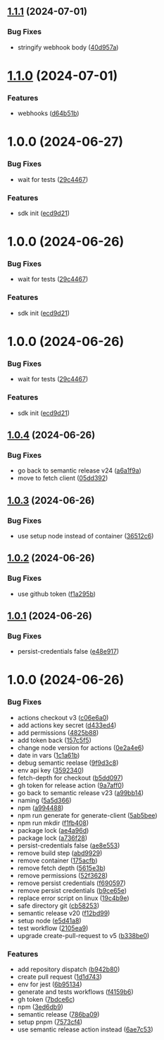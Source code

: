 ## [1.1.1](https://github.com/bundleglobal/bundlesocial-node/compare/v1.1.0...v1.1.1) (2024-07-01)


### Bug Fixes

* stringify webhook body ([40d957a](https://github.com/bundleglobal/bundlesocial-node/commit/40d957aa04ee44bc77baf25d5f6b9a53160bf24c))

# [1.1.0](https://github.com/bundleglobal/bundlesocial-node/compare/v1.0.0...v1.1.0) (2024-07-01)


### Features

* webhooks ([d64b51b](https://github.com/bundleglobal/bundlesocial-node/commit/d64b51b9767b4d36945d2dc995a7f34a8f54b754))

# 1.0.0 (2024-06-27)


### Bug Fixes

* wait for tests ([29c4467](https://github.com/bundleglobal/bundlesocial-node/commit/29c4467b52a576e5b90b169b31869f58be81fc06))


### Features

* sdk init ([ecd9d21](https://github.com/bundleglobal/bundlesocial-node/commit/ecd9d21d0186d433df34ff132c7840de22395069))

# 1.0.0 (2024-06-26)


### Bug Fixes

* wait for tests ([29c4467](https://github.com/bundleglobal/bundlesocial-node/commit/29c4467b52a576e5b90b169b31869f58be81fc06))


### Features

* sdk init ([ecd9d21](https://github.com/bundleglobal/bundlesocial-node/commit/ecd9d21d0186d433df34ff132c7840de22395069))

# 1.0.0 (2024-06-26)


### Bug Fixes

* wait for tests ([29c4467](https://github.com/bundleglobal/bundlesocial-node/commit/29c4467b52a576e5b90b169b31869f58be81fc06))


### Features

* sdk init ([ecd9d21](https://github.com/bundleglobal/bundlesocial-node/commit/ecd9d21d0186d433df34ff132c7840de22395069))

## [1.0.4](https://github.com/bundleglobal/bundlesocial-node/compare/v1.0.3...v1.0.4) (2024-06-26)


### Bug Fixes

* go back to semantic release v24 ([a6a1f9a](https://github.com/bundleglobal/bundlesocial-node/commit/a6a1f9abd68420983ad12c3fadaf05614a3fe834))
* move to fetch client ([05dd392](https://github.com/bundleglobal/bundlesocial-node/commit/05dd39288a1335639c7ee1c0d53e4ffcaf64b1f1))

## [1.0.3](https://github.com/bundleglobal/bundlesocial-node/compare/v1.0.2...v1.0.3) (2024-06-26)


### Bug Fixes

* use setup node instead of container ([36512c6](https://github.com/bundleglobal/bundlesocial-node/commit/36512c6963c5231dd5b485027a0e4256f016d99f))

## [1.0.2](https://github.com/bundleglobal/bundlesocial-node/compare/v1.0.1...v1.0.2) (2024-06-26)


### Bug Fixes

* use github token ([f1a295b](https://github.com/bundleglobal/bundlesocial-node/commit/f1a295b7999b52bf96b3f949c11ae0f46774b9c4))

## [1.0.1](https://github.com/bundleglobal/bundlesocial-node/compare/v1.0.0...v1.0.1) (2024-06-26)


### Bug Fixes

* persist-credentials false ([e48e917](https://github.com/bundleglobal/bundlesocial-node/commit/e48e9175f9c7b8aa19e18e5bc9eea17a95a583ac))

# 1.0.0 (2024-06-26)


### Bug Fixes

* actions checkout v3 ([c06e6a0](https://github.com/bundleglobal/bundlesocial-node/commit/c06e6a0b90548c1d239eea75c57f24e65629560a))
* add actions key secret ([d433ed4](https://github.com/bundleglobal/bundlesocial-node/commit/d433ed4946b0d72eddb2193941b82b6d68b4518a))
* add permissions ([4825b88](https://github.com/bundleglobal/bundlesocial-node/commit/4825b8830eb665aae6006ee5894c958be7045392))
* add token back ([157c5f5](https://github.com/bundleglobal/bundlesocial-node/commit/157c5f5302f8990b47890940422fa6e5392a0243))
* change node version for actions ([0e2a4e6](https://github.com/bundleglobal/bundlesocial-node/commit/0e2a4e6e6ce2aa73eb5558f883ef18d8e04b517a))
* date in vars ([1c1a61b](https://github.com/bundleglobal/bundlesocial-node/commit/1c1a61b684dcc74734fadf4a32d34e109032956f))
* debug semantic reelase ([9f9d3c8](https://github.com/bundleglobal/bundlesocial-node/commit/9f9d3c8c1dc054f380870400dd6985fa4f82e953))
* env api key ([3592340](https://github.com/bundleglobal/bundlesocial-node/commit/35923400e4611f4fe60e20b667d1e7162f3ea707))
* fetch-depth for checkout ([b5dd097](https://github.com/bundleglobal/bundlesocial-node/commit/b5dd097ec7519f65f0f301311d4e57afb70a8c58))
* gh token for release action ([9a7aff0](https://github.com/bundleglobal/bundlesocial-node/commit/9a7aff002d5b8d6a44ab5f42afb171e3a9b73ee6))
* go back to semantic release v23 ([a99bb14](https://github.com/bundleglobal/bundlesocial-node/commit/a99bb14718620a418cb9440743df20b97070fc44))
* naming ([5a5d366](https://github.com/bundleglobal/bundlesocial-node/commit/5a5d366da6a6d255b3fe6f3d42867caf2e104e7e))
* npm ([a994488](https://github.com/bundleglobal/bundlesocial-node/commit/a99448819d4dd9a81b987bf1e86a19ac5a6ddf78))
* npm run generate for generate-client ([5ab5bee](https://github.com/bundleglobal/bundlesocial-node/commit/5ab5beeecf55eda4d58ca6103b782603f68b2d90))
* npm run mkdir ([f1fb408](https://github.com/bundleglobal/bundlesocial-node/commit/f1fb4085aa495479fad9815ba7410cc85152d5e2))
* package lock ([ae4a96d](https://github.com/bundleglobal/bundlesocial-node/commit/ae4a96d1ef38722aff34792231f973db0bdd39a6))
* package lock ([a736f28](https://github.com/bundleglobal/bundlesocial-node/commit/a736f28ea183cbefe36b04798115370a55a0e8e8))
* persist-credentials false ([ae8e553](https://github.com/bundleglobal/bundlesocial-node/commit/ae8e55353eaa794bb96c0038a7846ccb6610fc74))
* remove build step ([abd9929](https://github.com/bundleglobal/bundlesocial-node/commit/abd9929a3017e94f8deb10f4228cdca66b254e19))
* remove container ([175acfb](https://github.com/bundleglobal/bundlesocial-node/commit/175acfbe503c82f8a5414dab287c6114ebd74ca1))
* remove fetch depth ([5615e3b](https://github.com/bundleglobal/bundlesocial-node/commit/5615e3bba8dfd2d63c6f785372c5dd0b45498585))
* remove permissions ([52f3628](https://github.com/bundleglobal/bundlesocial-node/commit/52f3628739f03ed410e4907a8710365088856b12))
* remove persist credentials ([f690597](https://github.com/bundleglobal/bundlesocial-node/commit/f690597bc03af93aaa570cdeb7c575745239ba76))
* remove persist credentials ([b9ce65e](https://github.com/bundleglobal/bundlesocial-node/commit/b9ce65e7c5e7290bd95b3e67d4aa1fb9cdbca7f8))
* replace error script on linux ([19c4b9e](https://github.com/bundleglobal/bundlesocial-node/commit/19c4b9e62e90d623bc4cde05969a81ce994ab418))
* safe directory git ([cb58253](https://github.com/bundleglobal/bundlesocial-node/commit/cb582537103a0da759afaf551c9d60e80a29f01c))
* semantic release v20 ([f12bd99](https://github.com/bundleglobal/bundlesocial-node/commit/f12bd99d514dd0383501bdbd8b47dc6ec73e4846))
* setup node ([e5d41a8](https://github.com/bundleglobal/bundlesocial-node/commit/e5d41a89f6fc13c401f6b717fd5fa5ba3b1afa69))
* test workflow ([2105ea9](https://github.com/bundleglobal/bundlesocial-node/commit/2105ea975b11ca3e0a0c07aef44a753916a36164))
* upgrade create-pull-request to v5 ([b338be0](https://github.com/bundleglobal/bundlesocial-node/commit/b338be08a52aa3c3473eca7057f55f911209216d))


### Features

* add repository dispatch ([b942b80](https://github.com/bundleglobal/bundlesocial-node/commit/b942b80c8351dc9c9c73b7f84351c504a7c9333d))
* create pull request ([1d1d743](https://github.com/bundleglobal/bundlesocial-node/commit/1d1d743b2c4710f0fd61a814c05b1a29224c4f34))
* env for jest ([6b95134](https://github.com/bundleglobal/bundlesocial-node/commit/6b95134419667d72b1b35f4420ef9d8005b56a65))
* generate and tests workflows ([f4159b6](https://github.com/bundleglobal/bundlesocial-node/commit/f4159b6766fa95230868c42a23e545b5ae0cca6e))
* gh token ([7bdce6c](https://github.com/bundleglobal/bundlesocial-node/commit/7bdce6c0a00eb7edcd9e0965ec87e1bcdd754c0a))
* npm ([3ed6db9](https://github.com/bundleglobal/bundlesocial-node/commit/3ed6db93abd891c5c55eac2b9fd07c758c52b91c))
* semantic release ([786ba09](https://github.com/bundleglobal/bundlesocial-node/commit/786ba0925359b69ba4d65007d3c82e4e49a696b1))
* setup pnpm ([7573cf4](https://github.com/bundleglobal/bundlesocial-node/commit/7573cf49d2960523350b3ff522a6ecc3c5a58f85))
* use semantic release action instead ([6ae7c53](https://github.com/bundleglobal/bundlesocial-node/commit/6ae7c53c8d414f11719839d697eb25c29906dd9c))
